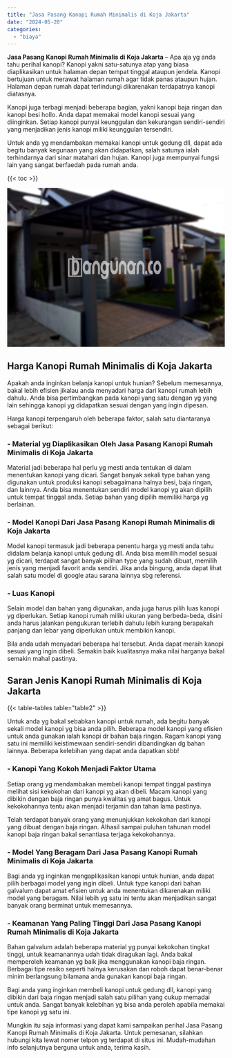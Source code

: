 ```yaml
---
title: "Jasa Pasang Kanopi Rumah Minimalis di Koja Jakarta"
date: "2024-05-20"
categories: 
  - "biaya"
---
```


**Jasa Pasang Kanopi Rumah Minimalis di Koja Jakarta** – Apa aja yg anda tahu perihal kanopi? Kanopi yakni satu-satunya atap yang biasa diaplikasikan untuk halaman depan tempat tinggal ataupun jendela. Kanopi bertujuan untuk merawat halaman rumah agar tidak panas ataupun hujan. Halaman depan rumah dapat terlindungi dikarenakan terdapatnya kanopi diatasnya.

Kanopi juga terbagi menjadi beberapa bagian, yakni kanopi baja ringan dan kanopi besi hollo. Anda dapat memakai model kanopi sesuai yang diinginkan. Setiap kanopi punyai keunggulan dan kekurangan sendiri-sendiri yang menjadikan jenis kanopi miliki keunggulan tersendiri.

Untuk anda yg mendambakan memakai kanopi untuk gedung dll, dapat ada begitu banyak kegunaan yang akan didapatkan, salah satunya ialah terhindarnya dari sinar matahari dan hujan. Kanopi juga mempunyai fungsi lain yang sangat berfaedah pada rumah anda.

{{< toc >}}

![Jasa Pasang Kanopi Rumah Minimalis di Koja Jakarta](/images/harga-kanopi-minimalis-48.png)

## Harga Kanopi Rumah Minimalis di Koja Jakarta

Apakah anda inginkan belanja kanopi untuk hunian? Sebelum memesannya, bakal lebih efisien jikalau anda menyadari harga dari kanopi rumah lebih dahulu. Anda bisa pertimbangkan pada kanopi yang satu dengan yg yang lain sehingga kanopi yg didapatkan sesuai dengan yang ingin dipesan.

Harga kanopi terpengaruh oleh beberapa faktor, salah satu diantaranya sebagai berikut:

### \- Material yg Diaplikasikan Oleh Jasa Pasang Kanopi Rumah Minimalis di Koja Jakarta

Material jadi beberapa hal perlu yg mesti anda tentukan di dalam menentukan kanopi yang dicari. Sangat banyak sekali type bahan yang digunakan untuk produksi kanopi sebagaimana halnya besi, baja ringan, dan lainnya. Anda bisa menentukan sendiri model kanopi yg akan dipilih untuk tempat tinggal anda. Setiap bahan yang dipilih memiliki harga yg berlainan.

### \- Model Kanopi Dari Jasa Pasang Kanopi Rumah Minimalis di Koja Jakarta

Model kanopi termasuk jadi beberapa penentu harga yg mesti anda tahu didalam belanja kanopi untuk gedung dll. Anda bisa memilih model sesuai yg dicari, terdapat sangat banyak pilihan type yang sudah dibuat, memilih jenis yang menjadi favorit anda sendiri. Jika anda bingung, anda dapat lihat salah satu model di google atau sarana lainnya sbg referensi.

### \- Luas Kanopi

Selain model dan bahan yang digunakan, anda juga harus pilih luas kanopi yg diperlukan. Setiap kanopi rumah miliki ukuran yang berbeda-beda, disini anda harus jalankan pengukuran terlebih dahulu lebih kurang berapakah panjang dan lebar yang diperlukan untuk membikin kanopi.

Bila anda udah menyadari beberapa hal tersebut. Anda dapat meraih kanopi sesuai yang ingin dibeli. Semakin baik kualitasnya maka nilai harganya bakal semakin mahal pastinya.

## Saran Jenis Kanopi Rumah Minimalis di Koja Jakarta

{{< table-tables table="table2" >}}

Untuk anda yg bakal sebabkan kanopi untuk rumah, ada begitu banyak sekali model kanopi yg bisa anda pilih. Beberapa model kanopi yang efisien untuk anda gunakan ialah kanopi dr bahan baja ringan. Ragam kanopi yang satu ini memiliki keistimewaan sendiri-sendiri dibandingkan dg bahan lainnya. Beberapa kelebihan yang dapat anda dapatkan sbb!

### \- Kanopi Yang Kokoh Menjadi Faktor Utama

Setiap orang yg mendambakan membeli kanopi tempat tinggal pastinya melihat sisi kekokohan dari kanopi yg akan dibeli. Macam kanopi yang dibikin dengan baja ringan punya kwalitas yg amat bagus. Untuk kekokohannya tentu akan menjadi terjamin dan tahan lama pastinya.

Telah terdapat banyak orang yang menunjukkan kekokohan dari kanopi yang dibuat dengan baja ringan. Alhasil sampai puluhan tahunan model kanopi baja ringan bakal senantiasa terjaga kekokohannya.

### \- Model Yang Beragam Dari Jasa Pasang Kanopi Rumah Minimalis di Koja Jakarta

Bagi anda yg inginkan mengaplikasikan kanopi untuk hunian, anda dapat pilih berbagai model yang ingin dibeli. Untuk type kanopi dari bahan galvalum dapat amat efisien untuk anda menentukan dikarenakan miliki model yang beragam. Nilai lebih yg satu ini tentu akan menjadikan sangat banyak orang berminat untuk memesannya.

### \- Keamanan Yang Paling Tinggi Dari Jasa Pasang Kanopi Rumah Minimalis di Koja Jakarta

Bahan galvalum adalah beberapa material yg punyai kekokohan tingkat tinggi, untuk keamanannya udah tidak diragukan lagi. Anda bakal memperoleh keamanan yg baik jika menggunakan kanopi baja ringan. Berbagai tipe resiko seperti halnya kerusakan dan roboh dapat benar-benar minim berlangsung bilamana anda gunakan kanopi baja ringan.

Bagi anda yang inginkan membeli kanopi untuk gedung dll, kanopi yang dibikin dari baja ringan menjadi salah satu pilihan yang cukup memadai untuk anda. Sangat banyak kelebihan yg bisa anda peroleh apabila memakai tipe kanopi yg satu ini.

Mungkin itu saja informasi yang dapat kami sampaikan perihal Jasa Pasang Kanopi Rumah Minimalis di Koja Jakarta. Untuk pemesanan, silahkan hubungi kita lewat nomer telpon yg terdapat di situs ini. Mudah-mudahan info selanjutnya berguna untuk anda, terima kasih.
